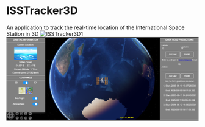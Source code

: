 
# ISSTracker3D
An application to track the real-time location of the International Space Station in 3D
![ISSTracker3D1](https://user-images.githubusercontent.com/90254749/193465649-42d4e6c8-129a-47e0-9e35-fd7abff318ff.png)
![Web App](ss.png)
